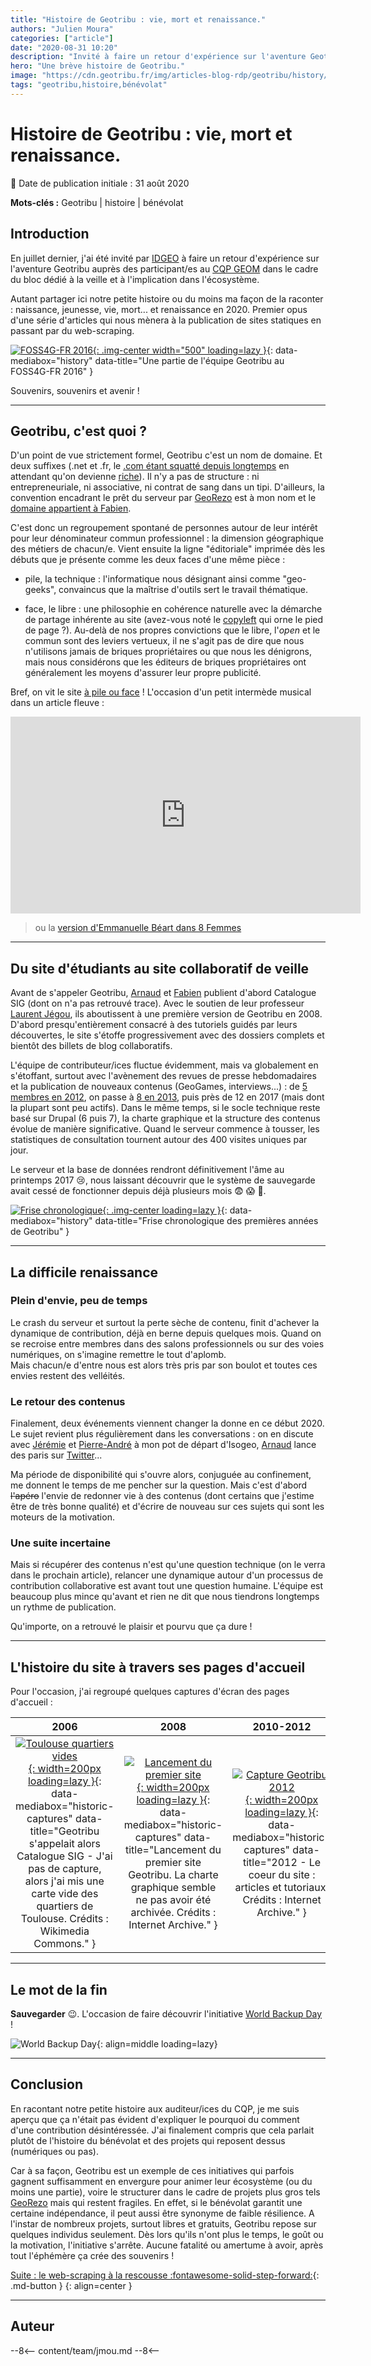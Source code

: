 ```yaml
---
title: "Histoire de Geotribu : vie, mort et renaissance."
authors: "Julien Moura"
categories: ["article"]
date: "2020-08-31 10:20"
description: "Invité à faire un retour d'expérience sur l'aventure Geotribu, voici une petite histoire du site : naissance, jeunesse, vie, mort... et renaissance en 2020. Souvenirs, souvenirs et avenir !"
hero: "Une brève histoire de Geotribu."
image: "https://cdn.geotribu.fr/img/articles-blog-rdp/geotribu/history/geotribu_frise_chrono_2006-2017.png"
tags: "geotribu,histoire,bénévolat"
---
```


# Histoire de Geotribu : vie, mort et renaissance.

:calendar: Date de publication initiale : 31 août 2020

**Mots-clés :** Geotribu | histoire | bénévolat

## Introduction

En juillet dernier, j'ai été invité par [IDGEO](https://www.idgeo.fr/) à faire un retour d'expérience sur l'aventure Geotribu auprès des participant/es au [CQP GEOM](https://www.idgeo.fr/formation/cqp-geom-geomaticien-developpeur-dapplications-spatiales/) dans le cadre du bloc dédié à la veille et à l'implication dans l'écosystème.

Autant partager ici notre petite histoire ou du moins ma façon de la raconter : naissance, jeunesse, vie, mort... et renaissance en 2020. Premier opus d'une série d'articles qui nous mènera à la publication de sites statiques en passant par du web-scraping.

[![FOSS4G-FR 2016](https://cdn.geotribu.fr/img/articles-blog-rdp/divers/foss4g-geotribu.JPG "Une partie de l'équipe Geotribu au FOSS4G-FR 2016"){: .img-center width="500" loading=lazy }](https://cdn.geotribu.fr/img/articles-blog-rdp/divers/foss4g-geotribu.JPG){: data-mediabox="history" data-title="Une partie de l'équipe Geotribu au FOSS4G-FR 2016" }

Souvenirs, souvenirs et avenir !

----

## Geotribu, c'est quoi ?

D'un point de vue strictement formel, Geotribu c'est un nom de domaine. Et deux suffixes (.net et .fr, le [.com étant squatté depuis longtemps](https://www.whois.com/whois/geotribu.com) en attendant qu'on devienne [riche](https://www.hugedomains.com/domain_profile.cfm?d=Geotribu&e=com)). Il n'y a pas de structure : ni entrepreneuriale, ni associative, ni contrat de sang dans un tipi. D'ailleurs, la convention encadrant le prêt du serveur par [GeoRezo] est à mon nom et le [domaine appartient à Fabien](https://www.whois.com/whois/geotribu.net).

C'est donc un regroupement spontané de personnes autour de leur intérêt pour leur dénominateur commun professionnel : la dimension géographique des métiers de chacun/e. Vient ensuite la ligne "éditoriale" imprimée dès les débuts que je présente comme les deux faces d'une même pièce :

- pile, la technique : l'informatique nous désignant ainsi comme "geo-geeks", convaincus que la maîtrise d'outils sert le travail thématique.

- face, le libre : une philosophie en cohérence naturelle avec la démarche de partage inhérente au site (avez-vous noté le [copyleft](https://fr.wikipedia.org/wiki/Copyleft) qui orne le pied de page ?). Au-delà de nos propres convictions que le libre, l'_open_ et le commun sont des leviers vertueux, il ne s'agit pas de dire que nous n'utilisons jamais de briques propriétaires ou que nous les dénigrons, mais nous considérons que les éditeurs de briques propriétaires ont généralement les moyens d'assurer leur propre publicité.

Bref, on vit le site [à pile ou face](https://fr.wikipedia.org/wiki/Pile_ou_face_(chanson)) ! L'occasion d'un petit intermède musical dans un article fleuve :

<iframe width="560" height="315" src="https://www.youtube.com/embed/-l70OKXjg98" frameborder="0" allow="accelerometer; autoplay; encrypted-media; gyroscope; picture-in-picture" allowfullscreen></iframe>

> ou la [version d'Emmanuelle Béart dans 8 Femmes](https://www.youtube.com/watch?v=rTL1FSv9ldw)

----

## Du site d'étudiants au site collaboratif de veille

Avant de s'appeler Geotribu, [Arnaud] et [Fabien] publient d'abord Catalogue SIG (dont on n'a pas retrouvé trace). Avec le soutien de leur professeur [Laurent Jégou](https://www.linkedin.com/in/laurentjegou/), ils aboutissent à une première version de Geotribu en 2008. D'abord presqu'entièrement consacré à des tutoriels guidés par leurs découvertes, le site s'étoffe progressivement avec des dossiers complets et bientôt des billets de blog collaboratifs.

L'équipe de contributeur/ices fluctue évidemment, mais va globalement en s'étoffant, surtout avec l'avènement des revues de presse hebdomadaires et la publication de nouveaux contenus (GeoGames, interviews...) : de [5 membres en 2012](/team/archives/art_2012-12-29_lequipe/), on passe à [8 en 2013](/articles/2014/art_2014-01-01/), puis près de 12 en 2017 (mais dont la plupart sont peu actifs). Dans le même temps, si le socle technique reste basé sur Drupal (6 puis 7), la charte graphique et la structure des contenus évolue de manière significative. Quand le serveur commence à tousser, les statistiques de consultation tournent autour des 400 visites uniques par jour.

Le serveur et la base de données rendront définitivement l'âme au printemps 2017 :cry:, nous laissant découvrir que le système de sauvegarde avait cessé de fonctionner depuis déjà plusieurs mois :fearful: :scream: :exploding_head:.

[![Frise chronologique](https://cdn.geotribu.fr/img/articles-blog-rdp/geotribu/history/geotribu_frise_chrono_2006-2017.png "Frise chronologique des premières années de Geotribu"){: .img-center loading=lazy }](https://cdn.geotribu.fr/img/articles-blog-rdp/geotribu/history/geotribu_frise_chrono_2006-2017.png){: data-mediabox="history" data-title="Frise chronologique des premières années de Geotribu" }

----

## La difficile renaissance

### Plein d'envie, peu de temps

Le crash du serveur et surtout la perte sèche de contenu, finit d'achever la dynamique de contribution, déjà en berne depuis quelques mois. Quand on se recroise entre membres dans des salons professionnels ou sur des voies numériques, on s'imagine remettre le tout d'aplomb.  
Mais chacun/e d'entre nous est alors très pris par son boulot et toutes ces envies restent des velléités.

### Le retour des contenus

Finalement, deux événements viennent changer la donne en ce début 2020. Le sujet revient plus régulièrement dans les conversations : on en discute avec [Jérémie] et [Pierre-André](https://www.lenyconseil.fr/) à mon pot de départ d'Isogeo, [Arnaud] lance des paris sur [Twitter](https://twitter.com/Jersig/status/1231566955624136704)...

Ma période de disponibilité qui s'ouvre alors, conjuguée au confinement, me donnent le temps de me pencher sur la question. Mais c'est d'abord ~~l'apéro~~ l'envie de redonner vie à des contenus (dont certains que j'estime être de très bonne qualité) et d'écrire de nouveau sur ces sujets qui sont les moteurs de la motivation.

### Une suite incertaine

Mais si récupérer des contenus n'est qu'une question technique (on le verra dans le prochain article), relancer une dynamique autour d'un processus de contribution collaborative est avant tout une question humaine. L'équipe est beaucoup plus mince qu'avant et rien ne dit que nous tiendrons longtemps un rythme de publication.

Qu'importe, on a retrouvé le plaisir et pourvu que ça dure !

----

## L'histoire du site à travers ses pages d'accueil

Pour l'occasion, j'ai regroupé quelques captures d'écran des pages d'accueil :

| 2006 | 2008 | 2010-2012 | 2013-2017 | 2017 | 2017-2020 | 2020 |
| :--: | :--: | :-------: | :-------: | :--: | :-------: | :--: |
| [![Toulouse quartiers vides](https://cdn.geotribu.fr/img/articles-blog-rdp/geotribu/history/toulouse_quartiers_vide.svg){: width=200px loading=lazy }](https://cdn.geotribu.fr/img/articles-blog-rdp/geotribu/history/toulouse_quartiers_vide.svg){: data-mediabox="historic-captures" data-title="Geotribu s'appelait alors Catalogue SIG - J'ai pas de capture, alors j'ai mis une carte vide des quartiers de Toulouse. Crédits : Wikimedia Commons." } | [![Lancement du premier site](https://cdn.geotribu.fr/img/articles-blog-rdp/geotribu/history/web_timemachine_geotribu_2008.png){: width=200px loading=lazy }](https://cdn.geotribu.fr/img/articles-blog-rdp/geotribu/history/web_timemachine_geotribu_2008.png){: data-mediabox="historic-captures" data-title="Lancement du premier site Geotribu. La charte graphique semble ne pas avoir été archivée. Crédits : Internet Archive." } | [![Capture Geotribu 2012](https://cdn.geotribu.fr/img/articles-blog-rdp/geotribu/history/web_timemachine_geotribu_2012.png){: width=200px loading=lazy }](https://cdn.geotribu.fr/img/articles-blog-rdp/geotribu/history/web_timemachine_geotribu_2012.png){: data-mediabox="historic-captures" data-title="2012 - Le coeur du site : articles et tutoriaux. Crédits : Internet Archive." } | [![Capture Geotribu 2013](https://cdn.geotribu.fr/img/articles-blog-rdp/geotribu/history/web_timemachine_geotribu_2013.png){: width=200px loading=lazy }](https://cdn.geotribu.fr/img/articles-blog-rdp/geotribu/history/web_timemachine_geotribu_2013.png){: data-mediabox="historic-captures" data-title="2013 - La belle époque : aspect collaboratif central et revues de presse hebdomadaires. Crédits : Internet Archive." } | [![Capture Geotribu 2017](https://cdn.geotribu.fr/img/articles-blog-rdp/geotribu/history/web_timemachine_geotribu_2017.png){: width=200px loading=lazy }](https://cdn.geotribu.fr/img/articles-blog-rdp/geotribu/history/web_timemachine_geotribu_2017.png){: data-mediabox="historic-captures" data-title="2017 - Le rythme baisse mais les contenus sont encore riches. Le serveur tousse régulièrement. Crédits : Internet Archive." } | [![Capture Geotribu 2018](https://cdn.geotribu.fr/img/articles-blog-rdp/geotribu/history/web_timemachine_geotribu_2018.png){: width=200px loading=lazy }](https://cdn.geotribu.fr/img/articles-blog-rdp/geotribu/history/web_timemachine_geotribu_2018.png){: data-mediabox="historic-captures" data-title="Eté 2017 --> hiver 2020 : depuis le crash, la page de Geotribu fait honneur à la page par défaut d'Apache. Crédits : Internet Archive." } | [![Capture Geotribu 2020](https://cdn.geotribu.fr/img/articles-blog-rdp/geotribu/history/geotribu_2020-04-30.png){: width=200px loading=lazy }](https://cdn.geotribu.fr/img/articles-blog-rdp/geotribu/history/geotribu_2020-04-30.png){: data-mediabox="historic-captures" data-title="Hiver 2020 : résurrection sous forme d'un site statique de documentation." } |

----

## Le mot de la fin

**Sauvegarder** :wink:. L'occasion de faire découvrir l'initiative [World Backup Day](http://www.worldbackupday.com/fr/) !

![World Backup Day](https://cdn.geotribu.fr/img/articles-blog-rdp/capture-ecran/world_backup_day.png "Bannière World Backup Day"){: align=middle loading=lazy}

----

## Conclusion

En racontant notre petite histoire aux auditeur/ices du CQP, je me suis aperçu que ça n'était pas évident d'expliquer le pourquoi du comment d'une contribution désintéressée. J'ai finalement compris que cela parlait plutôt de l'histoire du bénévolat et des projets qui reposent dessus (numériques ou pas).

Car à sa façon, Geotribu est un exemple de ces initiatives qui parfois gagnent suffisamment en envergure pour animer leur écosystème (ou du moins une partie), voire le structurer dans le cadre de projets plus gros tels [GeoRezo] mais qui restent fragiles. En effet, si le bénévolat garantit une certaine indépendance, il peut aussi être synonyme de faible résilience. A l'instar de nombreux projets, surtout libres et gratuits, Geotribu repose sur quelques individus seulement. Dès lors qu'ils n'ont plus le temps, le goût ou la motivation, l'initiative s'arrête. Aucune fatalité ou amertume à avoir, après tout l'éphémère ça crée des souvenirs !

[Suite : le web-scraping à la rescousse :fontawesome-solid-step-forward:](../2020-09-08_web-scraping_scrapy_geotribu/){: .md-button }
{: align=center }

----

## Auteur

--8<--
content/team/jmou.md
--8<--

<!-- Hyperlinks reference -->
[Arnaud]: /team/avdc/
[Fabien]: /team/fgob/
[Jérémie]: /team/jory/
[GeoRezo]: https://georezo.net/
